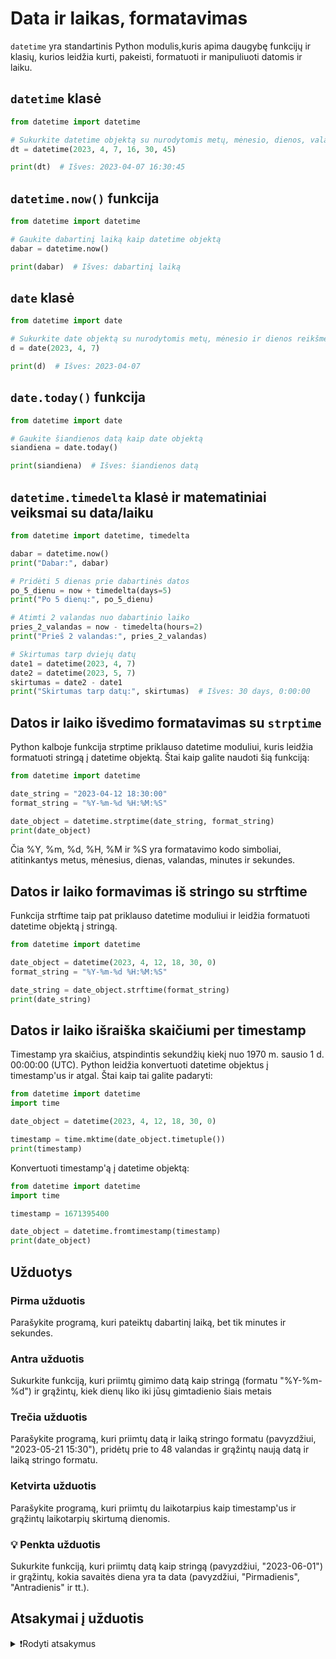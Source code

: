 # Data ir laikas, formatavimas

`datetime` yra standartinis Python modulis,kuris apima daugybę funkcijų ir klasių, kurios leidžia kurti, pakeisti, formatuoti ir manipuliuoti datomis ir laiku.

## `datetime` klasė

```Python
from datetime import datetime

# Sukurkite datetime objektą su nurodytomis metų, mėnesio, dienos, valandų, minučių ir sekundžių reikšmėmis
dt = datetime(2023, 4, 7, 16, 30, 45)

print(dt)  # Išves: 2023-04-07 16:30:45
```

## `datetime.now()` funkcija

```Python
from datetime import datetime

# Gaukite dabartinį laiką kaip datetime objektą
dabar = datetime.now()

print(dabar)  # Išves: dabartinį laiką
```

## `date` klasė

```Python
from datetime import date

# Sukurkite date objektą su nurodytomis metų, mėnesio ir dienos reikšmėmis
d = date(2023, 4, 7)

print(d)  # Išves: 2023-04-07
```

## `date.today()` funkcija

```Python
from datetime import date

# Gaukite šiandienos datą kaip date objektą
siandiena = date.today()

print(siandiena)  # Išves: šiandienos datą
```

## `datetime.timedelta` klasė ir matematiniai veiksmai su data/laiku

```Python
from datetime import datetime, timedelta

dabar = datetime.now()
print("Dabar:", dabar)

# Pridėti 5 dienas prie dabartinės datos
po_5_dienu = now + timedelta(days=5)
print("Po 5 dienų:", po_5_dienu)

# Atimti 2 valandas nuo dabartinio laiko
pries_2_valandas = now - timedelta(hours=2)
print("Prieš 2 valandas:", pries_2_valandas)

# Skirtumas tarp dviejų datų
date1 = datetime(2023, 4, 7)
date2 = datetime(2023, 5, 7)
skirtumas = date2 - date1
print("Skirtumas tarp datų:", skirtumas)  # Išves: 30 days, 0:00:00
```

## Datos ir laiko išvedimo formatavimas su `strptime`

Python kalboje funkcija strptime priklauso datetime moduliui, kuris leidžia formatuoti stringą į datetime objektą. Štai kaip galite naudoti šią funkciją:

```Python
from datetime import datetime

date_string = "2023-04-12 18:30:00"
format_string = "%Y-%m-%d %H:%M:%S"

date_object = datetime.strptime(date_string, format_string)
print(date_object)
```

Čia %Y, %m, %d, %H, %M ir %S yra formatavimo kodo simboliai, atitinkantys metus, mėnesius, dienas, valandas, minutes ir sekundes.

## Datos ir laiko formavimas iš stringo su strftime

Funkcija strftime taip pat priklauso datetime moduliui ir leidžia formatuoti datetime objektą į stringą.

```Python
from datetime import datetime

date_object = datetime(2023, 4, 12, 18, 30, 0)
format_string = "%Y-%m-%d %H:%M:%S"

date_string = date_object.strftime(format_string)
print(date_string)
```

## Datos ir laiko išraiška skaičiumi per timestamp

Timestamp yra skaičius, atspindintis sekundžių kiekį nuo 1970 m. sausio 1 d. 00:00:00 (UTC). Python leidžia konvertuoti datetime objektus į timestamp'us ir atgal. Štai kaip tai galite padaryti:

```Python
from datetime import datetime
import time

date_object = datetime(2023, 4, 12, 18, 30, 0)

timestamp = time.mktime(date_object.timetuple())
print(timestamp)
```

Konvertuoti timestamp'ą į datetime objektą:

```Python
from datetime import datetime
import time

timestamp = 1671395400

date_object = datetime.fromtimestamp(timestamp)
print(date_object)
```

## Užduotys

### Pirma užduotis

Parašykite programą, kuri pateiktų dabartinį laiką, bet tik minutes ir sekundes.

### Antra užduotis

Sukurkite funkciją, kuri priimtų gimimo datą kaip stringą (formatu "%Y-%m-%d") ir grąžintų, kiek dienų liko iki jūsų gimtadienio šiais metais

### Trečia užduotis

Parašykite programą, kuri priimtų datą ir laiką stringo formatu (pavyzdžiui, "2023-05-21 15:30"), pridėtų prie to 48 valandas ir grąžintų naują datą ir laiką stringo formatu.

### Ketvirta užduotis

Parašykite programą, kuri priimtų du laikotarpius kaip timestamp'us ir grąžintų laikotarpių skirtumą dienomis.

### 💡 Penkta užduotis

Sukurkite funkciją, kuri priimtų datą kaip stringą (pavyzdžiui, "2023-06-01") ir grąžintų, kokia savaitės diena yra ta data (pavyzdžiui, "Pirmadienis", "Antradienis" ir tt.).

## Atsakymai į užduotis

<details><summary>❗Rodyti atsakymus</summary>
<br>
<details>
<summary>Pirma užduotis</summary>
<hr>

```Python
from datetime import datetime

dabar = datetime.now()
format_string = "%M:%S"

laikas = dabar.strftime(format_string)
print(laikas)
```

</details>
<details>
<summary>Antra užduotis</summary>
<hr>

```Python
from datetime import datetime, timedelta

def dienos_iki_gimtadienio(gimimo_data):
    gimimo_data_format = datetime.strptime(gimimo_data, "%Y-%m-%d")
    siandiena = datetime.now()
    gimtadienio_data = gimimo_data_format.replace(year=siandiena.year)

    if gimtadienio_data < siandiena:
        gimtadienio_data = gimtadienio_data.replace(year=siandiena.year + 1)

    skirtumas = gimtadienio_data - siandiena
    return skirtumas.days

gimimo_data = "2000-05-15"
print(f"Liko {dienos_iki_gimtadienio(gimimo_data)} dienos (-ų) iki gimtadienio.")
```

</details>
<details>
<summary>Trečia užduotis</summary>
<hr>

```Python
from datetime import datetime, timedelta

def prideti_48_valandas(data_laikas):
    format_string = "%Y-%m-%d %H:%M"
    date_object = datetime.strptime(data_laikas, format_string)
    naujas_date_object = date_object + timedelta(hours=48)
    naujas_data_laikas = naujas_date_object.strftime(format_string)
    return naujas_data_laikas

data_laikas = "2023-05-21 15:30"
print(f"Pridėjus 48 valandas: {prideti_48_valandas(data_laikas)}")
```

</details>
<details>
<summary>Ketvirta užduotis</summary>
<hr>

```Python
from datetime import datetime

def skirtumas_dienomis(timestamp1, timestamp2):
    date_object1 = datetime.fromtimestamp(timestamp1)
    date_object2 = datetime.fromtimestamp(timestamp2)
    skirtumas = abs(date_object2 - date_object1)
    return skirtumas.days

timestamp1 = 1671395400
timestamp2 = 1674000000
print(f"Laikotarpių skirtumas dienomis: {skirtumas_dienomis(timestamp1, timestamp2)}")
```

</details>
<details>
<summary>Penkta užduotis</summary>
<hr>

```Python
from datetime import datetime

def savaites_diena(data):
    format_string = "%Y-%m-%d"
    date_object = datetime.strptime(data, format_string)
    dienos = ["Pirmadienis", "Antradienis", "Trečiadienis", "Ketvirtadienis", "Penktadienis", "Šeštadienis", "Sekmadienis"]
    return dienos[date_object.weekday()]

data = "2023-06-01"
print(f"Ši data yra {savaites_diena(data)}")
```

</details>
</details>